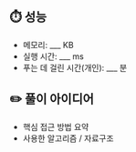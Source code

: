 ## ⏱️ 성능
- 메모리: ___ KB
- 실행 시간: ___ ms
- 푸는 데 걸린 시간(개인): ___ 분

## ✏️ 풀이 아이디어
- 핵심 접근 방법 요약
- 사용한 알고리즘 / 자료구조
